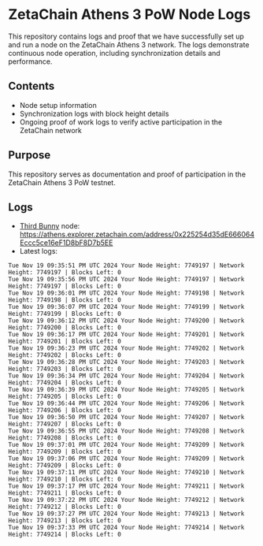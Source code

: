 # ZetaChain Athens 3 PoW Node Logs
This repository contains logs and proof that we have successfully set up and run a node on the ZetaChain Athens 3 network. The logs demonstrate continuous node operation, including synchronization details and performance.

## Contents
- Node setup information
- Synchronization logs with block height details
- Ongoing proof of work logs to verify active participation in the ZetaChain network

## Purpose
This repository serves as documentation and proof of participation in the ZetaChain Athens 3 PoW testnet.

## Logs

- [Third Bunny](https://thirdbunny.xyz/) node: https://athens.explorer.zetachain.com/address/0x225254d35dE666064Eccc5ce16eF1D8bF8D7b5EE
- Latest logs:
```
Tue Nov 19 09:35:51 PM UTC 2024 Your Node Height: 7749197 | Network Height: 7749197 | Blocks Left: 0
Tue Nov 19 09:35:56 PM UTC 2024 Your Node Height: 7749197 | Network Height: 7749197 | Blocks Left: 0
Tue Nov 19 09:36:01 PM UTC 2024 Your Node Height: 7749198 | Network Height: 7749198 | Blocks Left: 0
Tue Nov 19 09:36:07 PM UTC 2024 Your Node Height: 7749199 | Network Height: 7749199 | Blocks Left: 0
Tue Nov 19 09:36:12 PM UTC 2024 Your Node Height: 7749200 | Network Height: 7749200 | Blocks Left: 0
Tue Nov 19 09:36:17 PM UTC 2024 Your Node Height: 7749201 | Network Height: 7749201 | Blocks Left: 0
Tue Nov 19 09:36:23 PM UTC 2024 Your Node Height: 7749202 | Network Height: 7749202 | Blocks Left: 0
Tue Nov 19 09:36:28 PM UTC 2024 Your Node Height: 7749203 | Network Height: 7749203 | Blocks Left: 0
Tue Nov 19 09:36:34 PM UTC 2024 Your Node Height: 7749204 | Network Height: 7749204 | Blocks Left: 0
Tue Nov 19 09:36:39 PM UTC 2024 Your Node Height: 7749205 | Network Height: 7749205 | Blocks Left: 0
Tue Nov 19 09:36:44 PM UTC 2024 Your Node Height: 7749206 | Network Height: 7749206 | Blocks Left: 0
Tue Nov 19 09:36:50 PM UTC 2024 Your Node Height: 7749207 | Network Height: 7749207 | Blocks Left: 0
Tue Nov 19 09:36:55 PM UTC 2024 Your Node Height: 7749208 | Network Height: 7749208 | Blocks Left: 0
Tue Nov 19 09:37:01 PM UTC 2024 Your Node Height: 7749209 | Network Height: 7749209 | Blocks Left: 0
Tue Nov 19 09:37:06 PM UTC 2024 Your Node Height: 7749209 | Network Height: 7749209 | Blocks Left: 0
Tue Nov 19 09:37:11 PM UTC 2024 Your Node Height: 7749210 | Network Height: 7749210 | Blocks Left: 0
Tue Nov 19 09:37:17 PM UTC 2024 Your Node Height: 7749211 | Network Height: 7749211 | Blocks Left: 0
Tue Nov 19 09:37:22 PM UTC 2024 Your Node Height: 7749212 | Network Height: 7749212 | Blocks Left: 0
Tue Nov 19 09:37:27 PM UTC 2024 Your Node Height: 7749213 | Network Height: 7749213 | Blocks Left: 0
Tue Nov 19 09:37:33 PM UTC 2024 Your Node Height: 7749214 | Network Height: 7749214 | Blocks Left: 0
```
